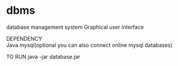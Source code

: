 # dbms
database management system
Graphical user interface


DEPENDENCY  
Java 
mysql(optional you can also connect online mysql databases)


TO RUN
java -jar database.jar
